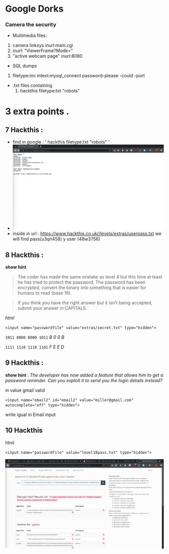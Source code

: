 # Google Dorks #
### Camera the security ###
* Multimedia files:
 1. camera linksys inurl:main.cgi
 1. inurl: "ViewerFrame?Mode="
 1. "active webcam page" inurl:8080
 * SQL dumps
  1. filetype:inc intext:mysql_connect password-please -could -port
* .txt files containing
  1. hackthis filetype:txt "robots"

# 3 extra points . #
##   7 Hackthis :  ##
* find in google : ' hackthis filetype:txt "robots" '
* ![punto 7](7.png)
* inside in url : https://www.hackthis.co.uk//levels/extras/userpass.txt
we will find pass(u3qh458) y user (48w3756)

##   8 Hackthis :  ##
**show hint**
>The coder has made the same mistake as level 4 but this time at least he has tried to protect the password. The password has been encrypted, convert the binary into something that is easier for humans to read (base 16).

>If you think you have the right answer but it isn't being accepted, submit your answer in CAPITALS.


  *html*
```
<input name="passwordfile" value="extras/secret.txt" type="hidden">
```


`1011 0000 0000 1011` *B     0    0    B*

`1111 1110 1110 1101` *F   E    E   D*

##   9 Hackthis :  ##
**show hint** : _The developer has now added a feature that allows him to get a password reminder. Can you exploit it to send you the login details instead?_

in value gmail valid
```
<input name="email2" id="email2" value="miller@gmail.com" autocomplete="off" type="hidden">
```
write igual in Email input

## 10 Hackthis ##

html
```
<input name="passwordfile" value="level10pass.txt" type="hidden">
```
![](10.png)
